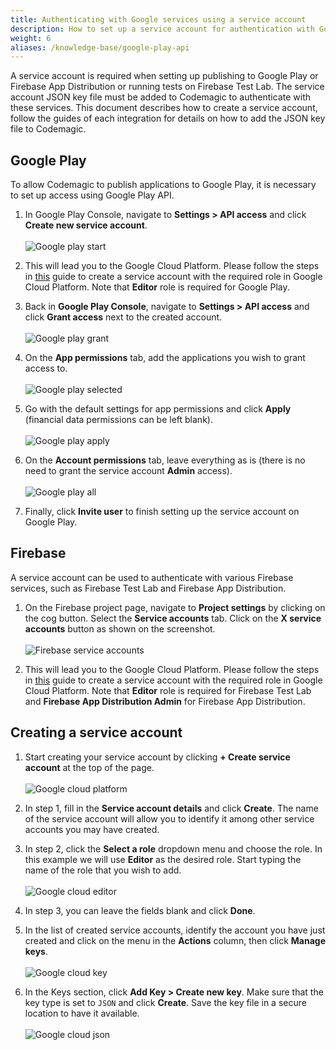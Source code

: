 ```yaml
---
title: Authenticating with Google services using a service account
description: How to set up a service account for authentication with Google Play and Firebase
weight: 6
aliases: /knowledge-base/google-play-api
---
```


A service account is required when setting up publishing to Google Play or Firebase App Distribution or running tests on Firebase Test Lab. The service account JSON key file must be added to Codemagic to authenticate with these services. This document describes how to create a service account, follow the guides of each integration for details on how to add the JSON key file to Codemagic.
## Google Play

To allow Codemagic to publish applications to Google Play, it is necessary to set up access using Google Play API. 

1. In Google Play Console, navigate to **Settings > API access** and click **Create new service account**.<br><br>
![Google play start](../uploads/google_play_start.png)

2. This will lead you to the Google Cloud Platform. Please follow the steps in [this](/knowledge-base/google-services-authentication/#creating-a-service-account) guide to create a service account with the required role in Google Cloud Platform. Note that **Editor** role is required for Google Play.

3. Back in **Google Play Console**, navigate to **Settings > API access** and click **Grant access** next to the created account.<br><br>
![Google play grant](../uploads/google_play_two.png)

4. On the **App permissions** tab, add the applications you wish to grant access to.<br><br>
![Google play selected](../uploads/google_play_four.png)

5. Go with the default settings for app permissions and click **Apply** (financial data permissions can be left blank).<br><br> 
![Google play apply](../uploads/google_play_five.png)

6. On the **Account permissions** tab, leave everything as is (there is no need to grant the service account **Admin** access).<br><br>
![Google play all](../uploads/google_play_three.png)

7. Finally, click **Invite user** to finish setting up the service account on Google Play.

## Firebase

A service account can be used to authenticate with various Firebase services, such as Firebase Test Lab and Firebase App Distribution.

1. On the Firebase project page, navigate to **Project settings** by clicking on the cog button. Select the **Service accounts** tab. Click on the **X service accounts** button as shown on the screenshot. <br><br>
![Firebase service accounts](../uploads/firebase_service_accounts_button.png)

2. This will lead you to the Google Cloud Platform. Please follow the steps in [this](/knowledge-base/google-services-authentication/#creating-a-service-account) guide to create a service account with the required role in Google Cloud Platform. Note that **Editor** role is required for Firebase Test Lab and **Firebase App Distribution Admin** for Firebase App Distribution.

## Creating a service account

1. Start creating your service account by clicking **+ Create service account** at the top of the page.<br><br>
![Google cloud platform](../uploads/google_cloud_start.png)

2. In step 1, fill in the **Service account details** and click **Create**. The name of the service account will allow you to identify it among other service accounts you may have created.

3. In step 2, click the **Select a role** dropdown menu and choose the role. In this example we will use **Editor** as the desired role. Start typing the name of the role that you wish to add.<br><br>
![Google cloud editor](../uploads/google_cloud_two.png)

4. In step 3, you can leave the fields blank and click **Done**.

5. In the list of created service accounts, identify the account you have just created and click on the menu in the **Actions** column, then click **Manage keys**.<br><br>
![Google cloud key](../uploads/google_cloud_three.png)

6. In the Keys section, click **Add Key > Create new key**. Make sure that the key type is set to `JSON` and click **Create**. Save the key file in a secure location to have it available.<br><br>
![Google cloud json](../uploads/google_cloud_four.png)
